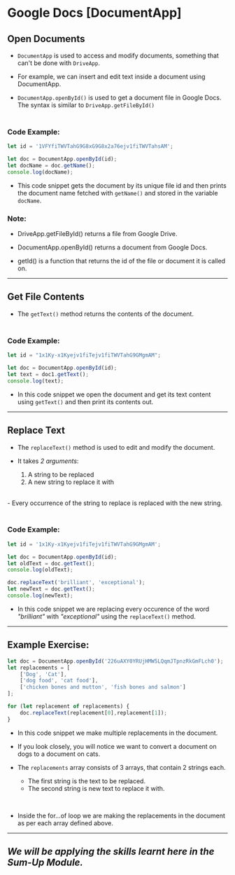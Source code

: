 # Google Docs  [DocumentApp]
## Open Documents

- ```DocumentApp``` is used to access and modify documents, something that can't be done with ```DriveApp```.<br />

- For example, we can insert and edit text inside a document using DocumentApp.<br />

- ```DocumentApp.openById()``` is used to get a document file in Google Docs. The syntax is similar to ```DriveApp.getFileById()```<br />

### <br />Code Example:
```JavaScript
let id = '1VFYfiTWVTahG9G8xG9G8x2a76ejv1fiTWVTahsAM';

let doc = DocumentApp.openById(id);
let docName = doc.getName();
console.log(docName);
```
- This code snippet gets the document by its unique file id and then prints the document name fetched with ```getName()``` and stored in the variable ```docName```.

### Note:
- DriveApp.getFileById() returns a file from Google Drive.

- DocumentApp.openById() returns a document from Google Docs.

- getId() is a function that returns the id of the file or document it is called on. <br/>

---

## Get File Contents
- The ```getText()``` method returns the contents of the document.

### <br />Code Example:

```JavaScript
let id = "1x1Ky-x1Kyejv1fiTejv1fiTWVTahG9GMgmAM";

let doc = DocumentApp.openById(id);
let text = doc1.getText();
console.log(text);
```
- In this code snippet we open the document and get its text content using ```getText()``` and then print its contents out.

---

## Replace Text
- The ```replaceText()``` method is used to edit and modify the document.<br/>

- It takes <em>2 arguments</em>: 
    1. A string to be replaced 
    2. A new string to replace it with <br/>
<br/>   
- Every occurrence of the string to replace is replaced with the new string.

### <br />Code Example:

```JavaScript
let id = '1x1Ky-x1Kyejv1fiTejv1fiTWVTahG9GMgmAM';

let doc = DocumentApp.openById(id);
let oldText = doc.getText();
console.log(oldText);

doc.replaceText('brilliant', 'exceptional');
let newText = doc.getText();
console.log(newText);
```
- In this code snippet we are replacing every occurence of the word <em>"brilliant"</em> with <em>"exceptional"</em> using the ```replaceText()``` method.
---

## Example Exercise:
```JavaScript
let doc = DocumentApp.openById('226uAXY0YRUjHMW5LQqmJTpnzRkGmFLch0');
let replacements = [
    ['Dog', 'Cat'],
    ['dog food', 'cat food'],
    ['chicken bones and mutton', 'fish bones and salmon']
];

for (let replacement of replacements) {
    doc.replaceText(replacement[0],replacement[1]);
}
```
- In this code snippet we make multiple replacements in the document. <br/>

- If you look closely, you will notice we want to convert a document on dogs to a document on cats. <br/>

- The ```replacements``` array consists of 3 arrays, that contain 2 strings each. 
    + The first string is the text to be replaced.
    + The second string is new text to replace it with.<br/>
<br/>

- Inside the for...of loop we are making the replacements in the document as per each array defined above.<br/>
---
## <em>We will be applying the skills learnt here in the Sum-Up Module.</em>
